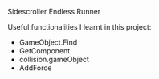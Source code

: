 Sidescroller Endless Runner

Useful functionalities I learnt in this project:

- GameObject.Find
- GetComponent
- collision.gameObject
- AddForce
